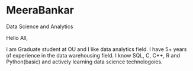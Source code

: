 # MeeraBankar
Data Science and Analytics

Hello All,

I am Graduate student at OU and I like data analytics field. I have 5+ years of experience in the data warehousing field. I know SQL, C, C++, R and Python(basic) and actively learning data science technologoies.
